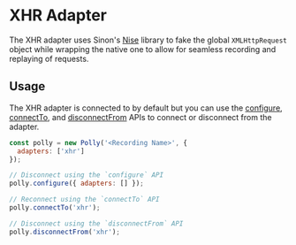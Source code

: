 # XHR Adapter

The XHR adapter uses Sinon's [Nise](https://github.com/sinonjs/nise) library
to fake the global `XMLHttpRequest` object while wrapping the native one to allow
for seamless recording and replaying of requests.

## Usage

The XHR adapter is connected to by default but you can use the
[configure](api#configure), [connectTo](api#connectto), and
[disconnectFrom](api#disconnectfrom) APIs to connect or disconnect from the
adapter.

```js
const polly = new Polly('<Recording Name>', {
  adapters: ['xhr']
});

// Disconnect using the `configure` API
polly.configure({ adapters: [] });

// Reconnect using the `connectTo` API
polly.connectTo('xhr');

// Disconnect using the `disconnectFrom` API
polly.disconnectFrom('xhr');
```
